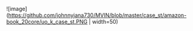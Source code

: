 ![image](https://github.com/johnnyjana730/MVIN/blob/master/case_st/amazon-book_20core/uo_k_case_st.PNG | width=50)
